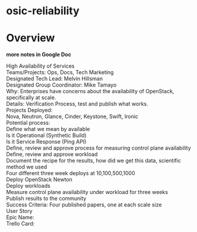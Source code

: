 # osic-reliability
# Overview
__more notes in Google Doc__

High Availability of Services  
Teams/Projects: Ops, Docs, Tech Marketing  
Designated Tech Lead:  Melvin Hillsman  
Designated Group Coordinator: Mike Tamayo  
Why: Enterprises have concerns about the availability of OpenStack, specifically at scale.  
Details: Verification Process, test and publish what works.   
Projects Deployed:   
Nova, Neutron, Glance, Cinder, Keystone, Swift, Ironic  
Potential process:  
Define what we mean by available  
Is it Operational (Synthetic Build)  
Is it Service Response (Ping API)  
Define, review and approve  process for measuring control plane availability  
Define, review and approve workload  
Document the recipe for the results, how did we get this data, scientific method we used  
Four different three week deploys at 10,100,500,1000  
Deploy OpenStack Newton  
Deploy workloads   
Measure control plane availability under workload for three weeks  
Publish results to the community  
Success Criteria: Four published papers, one at each scale size  
User Story  
Epic Name:  
Trello Card:  
